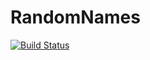 # RandomNames

[![Build Status](https://github.com/xukai92/RandomNames.jl/actions/workflows/CI.yml/badge.svg?branch=main)](https://github.com/xukai92/RandomNames.jl/actions/workflows/CI.yml?query=branch%3Amain)
